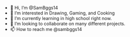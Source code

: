 - 👋 Hi, I’m @SamBggs14
- 👀 I’m interested in Drawing, Gaming, and Cooking
- 🌱 I’m currently learning in high school right now.
- 💞️ I’m looking to collaborate on many different projects.
- 📫 How to reach me @sambggs14

<!---
SamBggs14/SamBggs14 is a ✨ special ✨ repository because its `Introduction.md` (this file) appears on your GitHub profile.
You can click the Preview link to take a look at your changes.
--->
